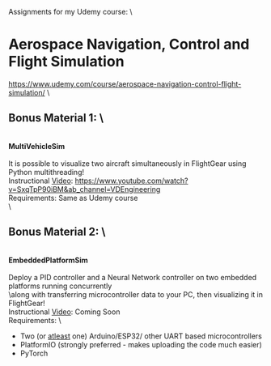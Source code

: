 Assignments for my Udemy course: \

# Aerospace Navigation, Control and Flight Simulation

https://www.udemy.com/course/aerospace-navigation-control-flight-simulation/
\
## Bonus Material 1: \
\
**MultiVehicleSim**\
\
It is possible to visualize two aircraft simultaneously in FlightGear using Python multithreading!\
Instructional <ins>Video</ins>: https://www.youtube.com/watch?v=SxqTpP90iBM&ab_channel=VDEngineering \
Requirements: Same as Udemy course\
\
## Bonus Material 2: \
\
**EmbeddedPlatformSim**\
\
Deploy a PID controller and a Neural Network controller on two embedded platforms running concurrently\
\along with transferring microcontroller data to your PC, then visualizing it in FlightGear!\
Instructional <ins>Video</ins>: Coming Soon\
Requirements: \
- Two (or <ins>atleast</ins> one) Arduino/ESP32/ other UART based microcontrollers
- PlatformIO (strongly preferred - makes uploading the code much easier)
- PyTorch
